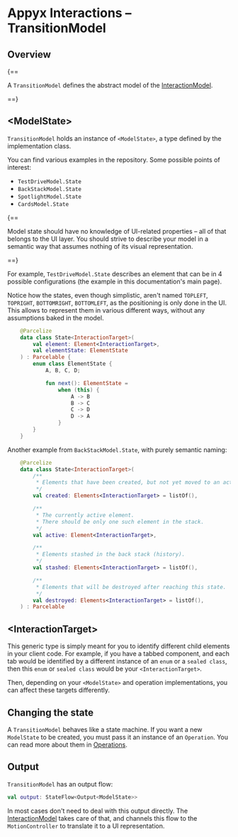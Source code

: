 # Appyx Interactions – TransitionModel


## Overview

{==

A `TransitionModel` defines the abstract model of the [InteractionModel](interactionmodel.md).

==}

## <ModelState\>

`TransitionModel` holds an instance of `<ModelState>`, a type defined by the implementation class.

You can find various examples in the repository. Some possible points of interest:

- `TestDriveModel.State`
- `BackStackModel.State`
- `SpotlightModel.State`
- `CardsModel.State`


{==

Model state should have no knowledge of UI-related properties – all of that belongs to the UI layer. You should strive to describe your model in a semantic way that assumes nothing of its visual representation.

==}

For example, `TestDriveModel.State` describes an element that can be in 4 possible configurations (the example in this documentation's main page).

Notice how the states, even though simplistic, aren't named `TOPLEFT`, `TOPRIGHT`, `BOTTOMRIGHT`, `BOTTOMLEFT`, as the positioning is only done in the UI. This allows to represent them in various different ways, without any assumptions baked in the model.  

```kotlin
    @Parcelize
    data class State<InteractionTarget>(
        val element: Element<InteractionTarget>,
        val elementState: ElementState
    ) : Parcelable {
        enum class ElementState {
            A, B, C, D;

            fun next(): ElementState =
                when (this) {
                    A -> B
                    B -> C
                    C -> D
                    D -> A
                }
        }
    }
```

Another example from `BackStackModel.State`, with purely semantic naming:

```kotlin
    @Parcelize
    data class State<InteractionTarget>(
        /**
         * Elements that have been created, but not yet moved to an active state
         */
        val created: Elements<InteractionTarget> = listOf(),

        /**
         * The currently active element.
         * There should be only one such element in the stack.
         */
        val active: Element<InteractionTarget>,

        /**
         * Elements stashed in the back stack (history).
         */
        val stashed: Elements<InteractionTarget> = listOf(),

        /**
         * Elements that will be destroyed after reaching this state.
         */
        val destroyed: Elements<InteractionTarget> = listOf(),
    ) : Parcelable
```

## <InteractionTarget\>

This generic type is simply meant for you to identify different child elements in your client code. For example, if you have a tabbed component, and each tab would be identified by a different instance of an `enum` or a `sealed class`, then this `enum` or `sealed class` would be your `<InteractionTarget>`.

Then, depending on your `<ModelState>` and operation implementations, you can affect these targets differently.


## Changing the state

A `TransitionModel` behaves like a state machine. If you want a new `ModelState` to be created, you must pass it an instance of an `Operation`. You can read more about them in [Operations](operations.md). 


## Output

`TransitionModel` has an output flow:

``` kotlin
val output: StateFlow<Output<ModelState>>
```

In most cases don't need to deal with this output directly. The [InteractionModel](interactionmodel.md) takes care of that, and channels this flow to the `MotionController` to translate it to a UI representation. 


